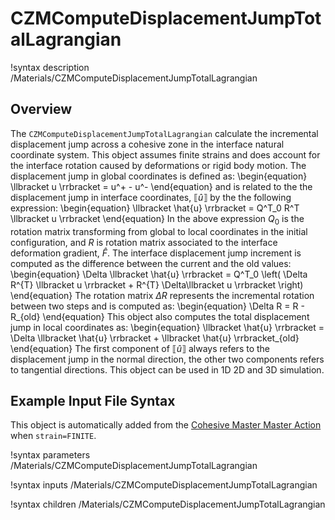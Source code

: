 # CZMComputeDisplacementJumpTotalLagrangian

!syntax description /Materials/CZMComputeDisplacementJumpTotalLagrangian

## Overview

The `CZMComputeDisplacementJumpTotalLagrangian` calculate the incremental displacement jump across a cohesive zone in the interface natural coordinate system. This object assumes finite strains and does account for the interface rotation caused by deformations or rigid body motion.
The displacement jump in global coordinates is defined as:
\begin{equation}
\llbracket u \rrbracket = u^+ - u^-
\end{equation}
and is related to the the displacement jump in interface coordinates, $\llbracket \hat{u} \rrbracket$ by the the following expression:
\begin{equation}
\llbracket \hat{u}  \rrbracket = Q^T_0 R^T \llbracket u \rrbracket
\end{equation}
In the above expression $Q_0$ is the rotation matrix transforming from global to local coordinates in the initial configuration, and $R$ is rotation matrix associated to the interface deformation gradient, $\hat{F}$.
The interface displacement jump increment is computed as the difference between the current and the old values:
\begin{equation}
 \Delta \llbracket \hat{u} \rrbracket = Q^T_0 \left( \Delta R^{T} \llbracket u \rrbracket + R^{T} \Delta\llbracket u \rrbracket  \right)
\end{equation}
The rotation matrix $\Delta R$ represents the incremental rotation between two steps and is computed as:
\begin{equation}
\Delta R = R - R_{old}
\end{equation}
This object also computes the total displacement jump in local coordinates  as:
\begin{equation}
 \llbracket \hat{u} \rrbracket = \Delta \llbracket \hat{u} \rrbracket + \llbracket \hat{u} \rrbracket_{old}
\end{equation}
The first component of $\llbracket \hat{u} \rrbracket$ always refers to the displacement jump in the normal direction, the other two components refers to tangential directions.
This object can be used in 1D 2D and 3D simulation.

## Example Input File Syntax

This object is automatically added from the [Cohesive Master Master Action](CohesiveZoneMaster/index.md) when `strain=FINITE`.

!syntax parameters /Materials/CZMComputeDisplacementJumpTotalLagrangian

!syntax inputs /Materials/CZMComputeDisplacementJumpTotalLagrangian

!syntax children /Materials/CZMComputeDisplacementJumpTotalLagrangian
